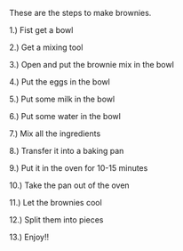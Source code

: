 These are the steps to make brownies.

1.) Fist get a bowl

2.) Get a mixing tool

3.) Open and put the brownie mix in the bowl

4.) Put the eggs in the bowl

5.) Put some milk in the bowl

6.) Put some water in the bowl

7.) Mix all the ingredients

8.) Transfer it into a baking pan

9.) Put it in the oven for 10-15 minutes

10.) Take the pan out of the oven

11.) Let the brownies cool

12.) Split them into pieces

13.) Enjoy!!
